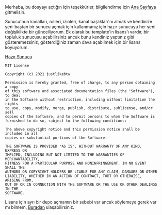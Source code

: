 Merhaba, bu dosyayı açtığın için teşekkürler, bilgilendirme için [Ana Sayfaya](https://github.com/inkjuer/Rina) gitmelisin.

Sunucu'nun kanalları, rolleri, izinleri, kanal başlıkları'nı almak ve kendinize yeni baştan bir sunucu açmak için kullanmanız için hazır sunucuyu her yeni değişiklikte bir güncelliyorum.
Ek olarak bu template'in lisans'ı vardır, bir topluluk sunucusu açabilirsiniz ancak bunu kendiniz yaptınız gibi gösteremezsiniz, gösterdiğiniz zaman dava açabilmek için bir lisans koyuyorum.

[Hazır Sunucu](https://discord.new/fbTp77n8RScu)

```
MIT License

Copyright (c) 2021 justlikebtw

Permission is hereby granted, free of charge, to any person obtaining a copy
of this software and associated documentation files (the "Software"), to deal
in the Software without restriction, including without limitation the rights
to use, copy, modify, merge, publish, distribute, sublicense, and/or sell
copies of the Software, and to permit persons to whom the Software is
furnished to do so, subject to the following conditions:

The above copyright notice and this permission notice shall be included in all
copies or substantial portions of the Software.

THE SOFTWARE IS PROVIDED "AS IS", WITHOUT WARRANTY OF ANY KIND, EXPRESS OR
IMPLIED, INCLUDING BUT NOT LIMITED TO THE WARRANTIES OF MERCHANTABILITY,
FITNESS FOR A PARTICULAR PURPOSE AND NONINFRINGEMENT. IN NO EVENT SHALL THE
AUTHORS OR COPYRIGHT HOLDERS BE LIABLE FOR ANY CLAIM, DAMAGES OR OTHER
LIABILITY, WHETHER IN AN ACTION OF CONTRACT, TORT OR OTHERWISE, ARISING FROM,
OUT OF OR IN CONNECTION WITH THE SOFTWARE OR THE USE OR OTHER DEALINGS IN THE
SOFTWARE.
```

Lisans için ayrı bir depo açmamın bir sebebi var ancak söylemeye gerek var mı bilmem, [Buradan](https://github.com/justlikebtw/Rina_Lisans/blob/main/LICENSE) ulaşabilirsiniz.
